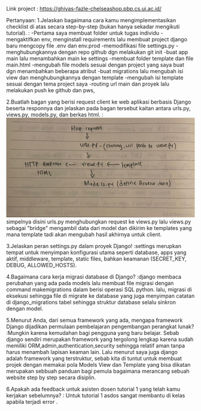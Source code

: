 
Link project : https://ghiyas-fazle-chelseashop.pbp.cs.ui.ac.id/

Pertanyaan: 
1.Jelaskan bagaimana cara kamu mengimplementasikan checklist di atas secara step-by-step (bukan hanya sekadar mengikuti tutorial).
: -Pertama saya membuat folder untuk tugas individu
  -mengaktifkan env, menginstall requirements lalu membuat project django baru mengcopy file .env dan env.prod
  -memodifikasi file settings.py
  -menghubungkannya dengan repo github dgn melakukan git init
  -buat app main lalu menambahkan main ke settings
  -membuat folder template dan file main.html
  -mengubah file models sesuai dengan project yang saya buat dgn menambahkan beberapa atribut
  -buat migrations lalu mengubah isi view dan menghubungkannya dengan template
  -mengubah isi template sesuai dengan tema project saya
  -routing url main dan proyek lalu melakukan push ke github dan pws,

2.Buatlah bagan yang berisi request client ke web aplikasi berbasis Django beserta responnya dan jelaskan pada bagan tersebut kaitan antara urls.py, views.py, models.py, dan berkas html.
:![alt text](<WhatsApp Image 2025-09-10 at 05.49.11_3efd4862.jpg>)
simpelnya disini urls.py menghubungkan request ke views.py lalu views.py sebagai "bridge" mengambil data dari model dan dikirim ke templates yang mana template tadi akan mengubah hasil akhirnya untuk client.

3.Jelaskan peran settings.py dalam proyek Django!
:settings merupkan tempat untuk menyimpan konfigurasi utama seperti database, apps yang aktif, middleware, template, static files, bahkan keamanan (SECRET_KEY, DEBUG, ALLOWED_HOSTS).

4.Bagaimana cara kerja migrasi database di Django?
:django membaca perubahan yang ada pada models lalu membuat file migrasi dengan command makemigrations dalam berisi operasi SQL python. lalu, migrasi di eksekusi sehingga file di migrate ke database yang juga menyimpan catatan di django_migrations tabel sehingga struktur database selalu sinkron dengan model.

5.Menurut Anda, dari semua framework yang ada, mengapa framework Django dijadikan permulaan pembelajaran pengembangan perangkat lunak?
:Mungkin karena kemudahan bagi pengguna yang baru belajar. Sebab django sendiri merupakan framework yang tergolong lengkap karena sudah memiliki ORM,admin,authentication,security sehingga relatif aman tanpa harus menambah lapisan keaman lain. Lalu menurut saya juga django adalah framework yang terstruktur, sebab kita di tuntut untuk membuat projek dengan memakai pola Models View dan Template yang bisa dikatan merupakan sebbuah panduan bagi pemula bagaimana merancang sebuah website step by step secara disiplin.

6.Apakah ada feedback untuk asisten dosen tutorial 1 yang telah kamu kerjakan sebelumnya?
: Untuk tutorial 1 asdos sangat membantu di kelas apabila terjadi error .
